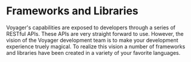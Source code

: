 Frameworks and Libraries
========================

Voyager's capabilities are exposed to developers through a series
of RESTful APIs. These APIs are very straight forward to use.
However, the vision of the Voyager development team is to make
your development experience truely magical.
To realize this vision a number of frameworks and libraries have
been created in a variety of your favorite languages.

